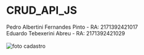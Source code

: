 # CRUD_API_JS

Pedro Albertini Fernandes Pinto - RA: 2171392421017 <br>
Eduardo Tebexerini Abreu - RA: 2171392421029 <br><br>
 ![foto cadastro](https://github.com/user-attachments/assets/0615e3f6-21e1-4584-b2d9-0fec5dfde4c6)

